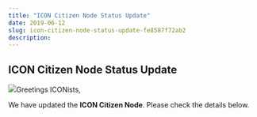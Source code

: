 ```yaml
---
title: "ICON Citizen Node Status Update"
date: 2019-06-12
slug: icon-citizen-node-status-update-fe8587f72ab2
description:
---
```


## **ICON Citizen Node Status Update**

![](https://cdn-images-1.medium.com/max/800/1*s_-Z_awapFE5HoQQYMAASQ.png)Greetings ICONists,

We have updated the **ICON Citizen Node**. Please check the details below.

